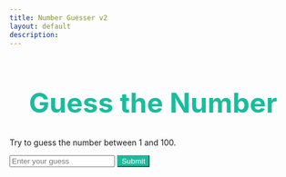 ```yaml
---
title: Number Guesser v2
layout: default
description: 
---
```


<html>
<head>
  <title>Guess the Number</title>
  <style>
    /* Compiled CSS from SASS variables and mixins */

    body {
      display: flex;
      justify-content: center;
      align-items: center;
      height: 100vh;
      font-family: Arial, sans-serif;
      font-size: 1.2rem;
      color: #34495e;
      background-color: #f8f9fa;
    }

    .container {
      display: flex;
      flex-direction: column;
      align-items: center;
    }

    h1 {
      font-size: 3rem;
      color: #1abc9c;
      text-align: center;
    }

    input[type="text"], button {
      font-family: Arial, sans-serif;
      font-size: 1.2rem;
      padding: 8px;
      border-radius: 4px;
      border: 1px solid #34495e;
      background-color: #fff;
      color: #34495e;
    }

    input[type="text"]:focus {
      outline: none;
      border-color: #1abc9c;
      box-shadow: 0 0 0 2px #1abc9c;
    }

    button {
      background-color: #1abc9c;
      color: #fff;
      border-color: #1abc9c;
      cursor: pointer;
      transition: background-color 0.2s ease;
    }

    button:hover {
      background-color: #148f77;
    }

    #result {
      margin-top: 16px;
      font-size: 1.2rem;
      text-align: center;
    }

    #result.success {
      color: #2ecc71;
    }

    #result.failure {
      color: #e74c3c;
    }

    input[type="text"] {
      width: 50%;
      margin-right: 10px;
    }
  </style>
</head>
<body>
  <h1>Guess the Number</h1>
  <p>Try to guess the number between 1 and 100.</p>
  <div>
    <input type="text" id="guess" placeholder="Enter your guess">
    <button onclick="checkGuess()">Submit</button>
  </div>
  <p id="result"></p>

  <script>
    // Generate a random number between 1 and 100
    const randomNumber = Math.floor(Math.random() * 100) + 1;
    let attempts = 0;

    function checkGuess() {
      // Get the user's guess
      const guess = parseInt(document.getElementById("guess").value);

      // Increase the number of attempts
      attempts++;

      // Check if the guess is correct
      if (guess === randomNumber) {
        document.getElementById("result").innerHTML = `Congratulations! You guessed the number in ${attempts} attempts.`;
        document.getElementById("result").classList.add("success");
      } else if (guess < randomNumber) {
        document.getElementById("result").innerHTML = "Too low. Guess again.";
        document.getElementById("result").classList.remove("success", "failure");
      } else {
        document.getElementById("result").innerHTML = "Too high. Guess again.";
        document.getElementById("result").classList.remove("success", "failure");
      }

      // Clear the input field
      document.getElementById("guess").value = "";
    }
  </script>
</body>
</html>


       
